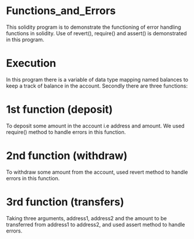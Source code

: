 # Functions_and_Errors
This solidity program is to demonstrate the functioning of error handling functions in solidity. Use of revert(), require() and assert() is demonstrated in this program.

# Execution
In this program there is a variable of data type mapping named balances to keep a track of balance in the account. Secondly there are three functions:

# 1st function (deposit)
To deposit some amount in the account i.e address and amount. We used require() method to handle errors in this function.

# 2nd function (withdraw)
To withdraw some amount from the account, used revert method to handle errors in this function.

# 3rd function (transfers)
Taking three arguments, address1, address2 and the amount to be transferred from address1 to address2, and used assert method to handle errors.
